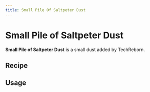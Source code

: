 ```yaml
---
title: Small Pile Of Saltpeter Dust
---
```


<ItemImage file="small_pile_of_saltpeter_dust" alt="Small Pile Of Saltpeter Dust" size="200" />

# Small Pile of Saltpeter Dust

**Small Pile of Saltpeter Dust** is a small dust added by TechReborn.

## Recipe

<CraftingTable recipe="input air air air input air techreborn:saltpeter_dust air input air air air output techreborn:small_pile_of_saltpeter_dust,4"/>

## Usage

<CraftingTable recipe="input techreborn:small_pile_of_saltpeter_dust techreborn:small_pile_of_saltpeter_dust air input techreborn:small_pile_of_saltpeter_dust techreborn:small_pile_of_saltpeter_dust air input air air air output techreborn:saltpeter_dust"/>